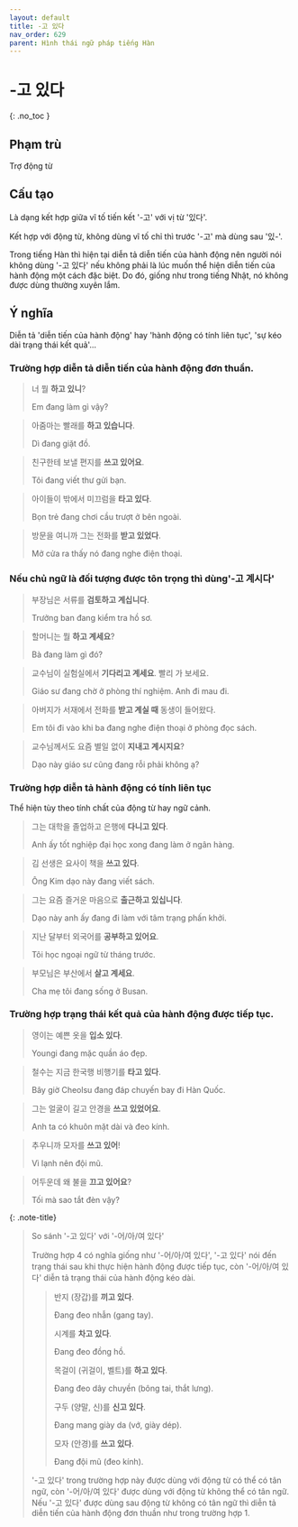 ```yaml
---
layout: default
title: -고 있다
nav_order: 629
parent: Hình thái ngữ pháp tiếng Hàn
---
```


# -고 있다
{: .no_toc }

## Phạm trù

Trợ động từ

## Cấu tạo

Là dạng kết hợp giữa vĩ tố tiến kết '-고' với vị từ '있다'.

Kết hợp với động từ, không dùng vĩ tố chỉ thì trước '-고' mà dùng sau '있-'.

Trong tiếng Hàn thì hiện tại diễn tả diễn tiến của hành động nên người nói không dùng '-고 있다' nếu không phải là lúc muốn thể hiện diễn tiến của hành động một cách đặc biệt. Do đó, giống như trong tiếng Nhật, nó không được dùng thường xuyên lắm.

## Ý nghĩa

Diễn tả 'diễn tiến của hành động' hay 'hành động có tính liên tục', 'sự kéo dài trạng thái kết quả'...

### Trường hợp diễn tả diễn tiến của hành động đơn thuần.

> 너 뭘 **하고 있니**?
>
>  Em đang làm gì vậy?

> 아줌마는 빨래를 **하고 있습니다**.
>
> Dì đang giặt đồ.

> 친구한테 보낼 편지를 **쓰고 있어요**.
>
> Tôi đang viết thư gửi bạn.

> 아이들이 밖에서 미끄럼을 **타고 있다**.
>
> Bọn trẻ đang chơi cầu trượt ở bên ngoài.

> 방문을 여니까 그는 전화를 **받고 있었다**.
>
> Mở cửa ra thấy nó đang nghe điện thoại.

### Nếu chủ ngữ là đối tượng được tôn trọng thì dùng'-고 계시다'

> 부장님은 서류를 **검토하고 계십니다**.
>
> Trưởng ban đang kiểm tra hồ sơ.

> 할머니는 뭘 **하고 계세요**?
>
> Bà đang làm gì đó?

> 교수님이 실험실에서 **기다리고 계세요**. 빨리 가 보세요.
>
> Giáo sư đang chờ ở phòng thí nghiệm. Anh đi mau đi.

> 아버지가 서재에서 전화를 **받고 계실 때** 동생이 들어왔다.
>
> Em tôi đi vào khi ba đang nghe điện thoại ở phòng đọc sách.

> 교수님께서도 요즘 별일 없이 **지내고 계시지요**?
>
> Dạo này giáo sư cũng đang rỗi phải không ạ?

### Trường hợp diễn tả hành động có tính liên tục

Thể hiện tùy theo tính chất của động từ hay ngữ cảnh.

> 그는 대학을 졸업하고 은행에 **다니고 있다**.
>
> Anh ấy tốt nghiệp đại học xong đang làm ở ngân hàng.

> 김 선생은 요사이 책을 **쓰고 있다**.
>
> Ông Kim dạo này đang viết sách.

> 그는 요즘 즐거운 마음으로 **출근하고 있십니다**.
>
> Dạo này anh ấy đang đi làm với tâm trạng phấn khởi.

> 지난 달부터 외국어를 **공부하고 있어요**.
>
> Tôi học ngoại ngữ từ tháng trước.

> 부모님은 부산에서 **살고 계세요**.
>
> Cha mẹ tôi đang sống ở Busan.

### Trường hợp trạng thái kết quả của hành động được tiếp tục.

> 영이는 예쁜 옷을 **입소 있다**.
>
> Youngi đang mặc quần áo đẹp.

> 철수는 지금 한국행 비행기를 **타고 있다**.
>
> Bây giờ Cheolsu đang đáp chuyến bay đi Hàn Quốc.

> 그는 얼굴이 길고 안경을 **쓰고 있었어요**.
>
> Anh ta có khuôn mặt dài và đeo kính.

> 추우니까 모자를 **쓰고 있어**!
>
> Vì lạnh nên đội mũ.

> 어두운데 왜 불을 **끄고 있어요**?
>
> Tối mà sao tắt đèn vậy?

{: .note-title}
> So sánh '-고 있다' với '-어/아/여 있다'
>
> Trường hợp 4 có nghĩa giống như '-어/아/여 있다', '-고 있다' nói đến trạng thái sau khi thực hiện hành động được tiếp tục, còn '-어/아/여 있다' diễn tả trạng thái của hành động kéo dài.
>> 반지 (장갑)를 **끼고 있다**.
>>
>> Đang đeo nhẫn (gang tay).
>>
>> 시계를 **차고 있다**.
>>
>> Đang đeo đồng hồ.
>>
>> 목걸이 (귀걸이, 벨트)를 **하고 있다**.
>>
>> Đang đeo dây chuyền (bông tai, thắt lưng).
>>
>> 구두 (양말, 신)를 **신고 있다**.
>>
>> Đang mang giày da (vớ, giày dép).
>>
>> 모자 (안경)를 **쓰고 있다**.
>>
>> Đang đội mũ (đeo kính).
>
> '-고 있다' trong trường hợp này được dùng với động từ có thể có tân ngữ, còn '-어/아/여 있다' được dùng với động từ không thể có tân ngữ. Nếu '-고 있다' được dùng sau động từ không có tân ngữ thì diễn tả diễn tiến của hành động đơn thuần như trong trường hợp 1.